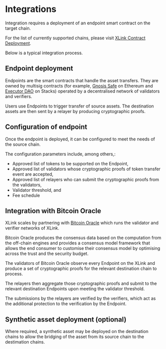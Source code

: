 # Integrations

Integration requires a deployment of an endpoint smart contract on the target chain.

For the list of currently supported chains, please visit [XLink Contract Deployment](https://app.gitbook.com/s/xagAneFBZMxG6fw5k0WK/).

Below is a typical integration process.

## Endpoint deployment

Endpoints are the smart contracts that handle the asset transfers. They are owned by multisig contracts (for example, [Gnosis Safe](https://safe.global/) on Ethereum and [Executor DAO](https://explorer.stacks.co/txid/0xf4bd95ea0486e6a50ae632c613f1d72b2a5bbbc4211b494cd0f1d3443658544d?chain=mainnet) on Stacks) operated by a decentralised network of validators and verifiers.

Users use Endpoints to trigger transfer of source assets. The destination assets are then sent by a relayer by producing cryptographic proofs.

## Configuration of endpoint

Once the endpoint is deployed, it can be configured to meet the needs of the source chain.

The configuration parameters include, among others,:

* Approved list of tokens to be supported on the Endpoint,
* Approved list of validators whose cryptographic proofs of token transfer event are accepted,
* Approved list of relayers who can submit the cryptographic proofs from the validators,
* Validator threshold, and
* Fee schedule

## Integration with Bitcoin Oracle

XLink scales by partnering with [Bitcoin Oracle](https://docs.alexgo.io/bitcoin-oracle/what-is-the-bitcoin-oracle) which runs the validator and verifier networks of XLink.

Bitcoin Oracle produces the consensus data based on the computation from the off-chain engines and provides a consensus model framework that allows the end consumer to customise their consensus model by optimising across the trust and the security budget.

The validators of Bitcoin Oracle observe every Endpoint on the XLink and produce a set of cryptographic proofs for the relevant destination chain to process.

The relayers then aggregate those cryptographic proofs and submit to the relevant destination Endpoints upon meeting the validator threshold.

The submissions by the relayers are verified by the verifiers, which act as the additional protection to the verification by the Endpoint.

## Synthetic asset deployment (optional)

Where required, a synthetic asset may be deployed on the destination chains to allow the bridging of the asset from its source chain to the destimation chains.
